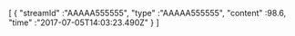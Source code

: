 [
{
"streamId" :"AAAAA555555",
"type" :"AAAAA555555",
"content" :98.6,
"time" :"2017-07-05T14:03:23.490Z"
}
]
